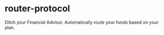 # router-protocol
Ditch your Financial Advisor. Automatically route your funds based on your plan.  
